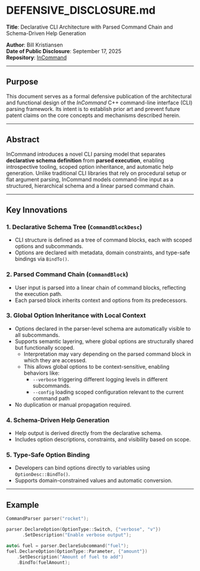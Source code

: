 # DEFENSIVE_DISCLOSURE.md

**Title**: Declarative CLI Architecture with Parsed Command Chain and Schema-Driven Help Generation

**Author**: Bill Kristiansen  
**Date of Public Disclosure**: September 17, 2025  
**Repository**: [InCommand](https://github.com/wjkristiansen/InCommand)

---

## Purpose

This document serves as a formal defensive publication of the architectural and functional design of the *InCommand* C++ command-line interface (CLI) parsing framework. Its intent is to establish prior art and prevent future patent claims on the core concepts and mechanisms described herein.

---

## Abstract

InCommand introduces a novel CLI parsing model that separates **declarative schema definition** from **parsed execution**, enabling introspective tooling, scoped option inheritance, and automatic help generation. Unlike traditional CLI libraries that rely on procedural setup or flat argument parsing, InCommand models command-line input as a structured, hierarchical schema and a linear parsed command chain.

---

## Key Innovations

### 1. **Declarative Schema Tree (`CommandBlockDesc`)**
- CLI structure is defined as a tree of command blocks, each with scoped options and subcommands.
- Options are declared with metadata, domain constraints, and type-safe bindings via `BindTo()`.

### 2. **Parsed Command Chain (`CommandBlock`)**
- User input is parsed into a linear chain of command blocks, reflecting the execution path.
- Each parsed block inherits context and options from its predecessors.

### 3. **Global Option Inheritance with Local Context**
- Options declared in the parser-level schema are automatically visible to all subcommands.
- Supports semantic layering, where global options are structurally shared but functionally scoped.
  - Interpretation may vary depending on the parsed command block in which they are accessed.
  - This allows global options to be context-sensitive, enabling behaviors like:
    - `--verbose` triggering different logging levels in different subcommands.
    - `--config` loading scoped configuration relevant to the current command path
- No duplication or manual propagation required.

### 4. **Schema-Driven Help Generation**
- Help output is derived directly from the declarative schema.
- Includes option descriptions, constraints, and visibility based on scope.

### 5. **Type-Safe Option Binding**
- Developers can bind options directly to variables using `OptionDesc::BindTo()`.
- Supports domain-constrained values and automatic conversion.

---

## Example

```cpp
CommandParser parser("rocket");

parser.DeclareOption(OptionType::Switch, {"verbose", "v"})
      .SetDescription("Enable verbose output");

auto& fuel = parser.DeclareSubcommand("fuel");
fuel.DeclareOption(OptionType::Parameter, {"amount"})
    .SetDescription("Amount of fuel to add")
    .BindTo(fuelAmount);
